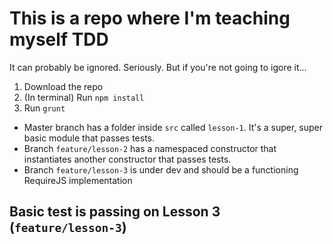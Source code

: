 # This is a repo where I'm teaching myself TDD

It can probably be ignored. Seriously. But if you're not going to igore it...

1. Download the repo
2. (In terminal) Run `npm install`
3. Run `grunt`

- Master branch has a folder inside `src` called `lesson-1`. It's a super, super basic module that passes tests.
- Branch `feature/lesson-2` has a namespaced constructor that instantiates another constructor that passes tests.
- Branch `feature/lesson-3` is under dev and should be a functioning RequireJS implementation

## Basic test is passing on Lesson 3 (`feature/lesson-3`)
